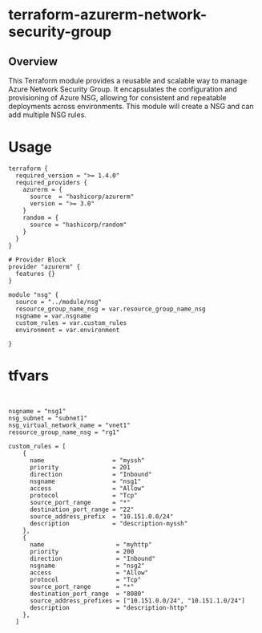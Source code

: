 # terraform-azurerm-network-security-group
## Overview

This Terraform module provides a reusable and scalable way to manage Azure Network Security Group. It encapsulates the configuration and provisioning of Azure NSG, allowing for consistent and repeatable deployments across environments. This module will create a NSG and can add multiple NSG rules.

# Usage

```
terraform {
  required_version = ">= 1.4.0"
  required_providers {
    azurerm = {
      source  = "hashicorp/azurerm"
      version = ">= 3.0"
    }
    random = {
      source = "hashicorp/random"
    }
  }
}

# Provider Block
provider "azurerm" {
  features {}
}

module "nsg" {
  source = "../module/nsg"
  resource_group_name_nsg = var.resource_group_name_nsg
  nsgname = var.nsgname
  custom_rules = var.custom_rules
  environment = var.environment
  
}
```
# tfvars
```


nsgname = "nsg1"
nsg_subnet = "subnet1"
nsg_virtual_network_name = "vnet1"
resource_group_name_nsg = "rg1"

custom_rules = [
    {
      name                   = "myssh"
      priority               = 201
      direction              = "Inbound"
      nsgname                = "nsg1"
      access                 = "Allow"
      protocol               = "Tcp"
      source_port_range      = "*"
      destination_port_range = "22"
      source_address_prefix  = "10.151.0.0/24"
      description            = "description-myssh"
    },
    {
      name                    = "myhttp"
      priority                = 200
      direction               = "Inbound"
      nsgname                 = "nsg2"
      access                  = "Allow"
      protocol                = "Tcp"
      source_port_range       = "*"
      destination_port_range  = "8080"
      source_address_prefixes = ["10.151.0.0/24", "10.151.1.0/24"]
      description             = "description-http"
    },
  ]

```

